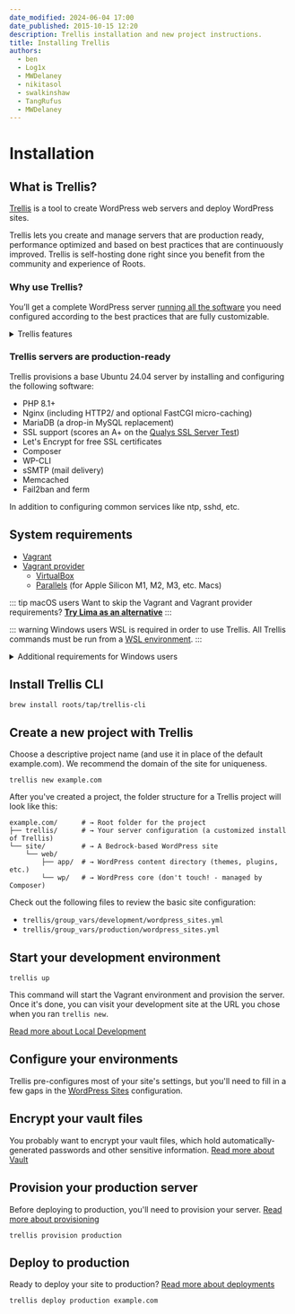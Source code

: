 ```yaml
---
date_modified: 2024-06-04 17:00
date_published: 2015-10-15 12:20
description: Trellis installation and new project instructions.
title: Installing Trellis
authors:
  - ben
  - Log1x
  - MWDelaney
  - nikitasol
  - swalkinshaw
  - TangRufus
  - MWDelaney
---
```


# Installation

## What is Trellis?

[Trellis](https://roots.io/trellis/) is a tool to create WordPress web servers and deploy WordPress sites.

Trellis lets you create and manage servers that are production ready, performance optimized and based on best practices that are continuously improved. Trellis is self-hosting done right since you benefit from the community and experience of Roots.

### Why use Trellis?

You’ll get a complete WordPress server [running all the software](#software-installed) you need configured according to the best practices that are fully customizable.

<details>
<summary>Trellis features</summary>

#### Ansible

Trellis is powered by [Ansible](https://docs.ansible.com/ansible/latest/index.html) for configuration management. You don’t have to use brittle and confusing Bash scripts or worry about commands you found to copy and paste.

You get the benefit of Ansible [documentation](https://docs.ansible.com/ansible/latest/user_guide/index.html), its extensive library of [modules and plugins](https://docs.ansible.com/ansible/latest/collections/all_plugins.html), and the community ecosystem of [Galaxy roles](https://galaxy.ansible.com/).

#### Local development

Trellis comes with [Vagrant](https://www.vagrantup.com/) support for local development environments that run on isolated virtual machines. This means you don't have to worry about polluting your local OS with software that might break
or conflict with other tools you use.

However, using Vagrant is optional and you're free to use other local dev tools as well, or even none at all.

#### Customizable

While Trellis gives you everything for a standard WordPress server out of the
box, it's completely customizable as well. This is what makes Trellis different
from managed hosting or even tools like SpinupWP that automatically setup
WordPress servers.

Thanks to Ansible's YAML based configuration, Trellis is "infrastructure as
code" so you can easily see exactly what Trellis installs on your server and
customize if you want.

#### Portable without vendor-lock in

Trellis servers can be run on _any_ hosting platform; traditional dedicated server hosting or cloud platforms. All Trellis needs is a server running a plain Ubuntu operating system.

This means you can easily migrate hosting providers making your infrastructure much more flexible and portable. You can even "disconnect" your server from Trellis if you want and just manage your server manually. Trellis isn't required to keep your server running (but we do recommend it!).

#### Cost effective

Managed WP hosting can make your life easier, but it can also be
extremely expensive and is often overkill for simpler WordPress sites.

Trellis lets you run performant sites on extremely cheap servers ($5-10/month) and even supports running multiple sites on a single server for more efficiency.

#### Community backed

Since Trellis is open-source, we get the leverage of Roots and our community to continuously improve the defaults over time. We are constantly learning better settings and defaults for WordPress servers, and then we apply them to Trellis.

#### Development and production parity

Unlike many other solutions for WordPress server hosting, Trellis aims to have [parity between your development and production environments](https://roots.io/twelve-factor-10-dev-prod-parity/). Trellis comes setup to run locally with Vagrant so you can test your WordPress sites with full confidence that they'll work once you deploy to production.

#### CLI

Trellis has its own [CLI](cli.md) that makes managing your local and remote servers much easier. It also enables powerful CI/CD workflows like our [setup-trellis-cli](https://github.com/roots/setup-trellis-cli/) [GitHub action that can be used for continuous deploys](/trellis/docs/deploy-with-github-actions/).

#### Zero-downtime deploys

Trellis has atomic, zero-downtime deploys built-in that are completely
configurable with a powerful hook system. You can deploy and rollback releases
with a single command thanks to trellis-cli too.

</details>

### Trellis servers are production-ready

Trellis provisions a base Ubuntu 24.04 server by installing and configuring the following software:

* PHP 8.1+
* Nginx (including HTTP2/ and optional FastCGI micro-caching)
* MariaDB (a drop-in MySQL replacement)
* SSL support (scores an A+ on the [Qualys SSL Server Test](https://www.ssllabs.com/ssltest/))
* Let's Encrypt for free SSL certificates
* Composer
* WP-CLI
* sSMTP (mail delivery)
* Memcached
* Fail2ban and ferm

In addition to configuring common services like ntp, sshd, etc.

## System requirements

* [Vagrant](https://www.vagrantup.com/downloads.html)
* [Vagrant provider](https://developer.hashicorp.com/vagrant/docs/providers)
  * [VirtualBox](https://www.virtualbox.org/wiki/Downloads)
  * [Parallels](https://www.parallels.com/products/desktop/download/) (for Apple Silicon M1, M2, M3, etc. Macs)

::: tip macOS users
Want to skip the Vagrant and Vagrant provider requirements? [**Try Lima as an alternative**](/introducing-lima-to-trellis-for-faster-local-development/)
:::

::: warning Windows users
WSL is required in order to use Trellis. All Trellis commands must be run from a [WSL environment](https://docs.microsoft.com/en-us/windows/wsl/).
:::

<details>
<summary>Additional requirements for Windows users</summary>

* [WSL 2](https://docs.microsoft.com/en-us/windows/wsl/install)
* Vagrant must be installed in WSL
* VirtualBox must be installed in Windows
* The following must be set in your WSL shell configuration file (`~/.bashrc`):
  * `VAGRANT_WSL_ENABLE_WINDOWS_ACCESS = 1`
  * `export PATH="$PATH:/mnt/c/Program Files/Oracle/VirtualBox"`
* All Trellis commands must be run WSL  

</details>

## Install Trellis CLI

```shell
brew install roots/tap/trellis-cli
```

## Create a new project with Trellis

Choose a descriptive project name (and use it in place of the default example.com). We recommend the domain of the site for uniqueness.

```shell
trellis new example.com
```

After you've created a project, the folder structure for a Trellis project will look like this:

```shell
example.com/      # → Root folder for the project
├── trellis/      # → Your server configuration (a customized install of Trellis)
└── site/         # → A Bedrock-based WordPress site
    └── web/
        ├── app/  # → WordPress content directory (themes, plugins, etc.)
        └── wp/   # → WordPress core (don't touch! - managed by Composer)
```

Check out the following files to review the basic site configuration:

* `trellis/group_vars/development/wordpress_sites.yml`
* `trellis/group_vars/production/wordpress_sites.yml`

## Start your development environment

```shell
trellis up
```

This command will start the Vagrant environment and provision the server. Once it's done, you can visit your development site at the URL you chose when you ran `trellis new`.

[Read more about Local Development](/trellis/docs/local-development/)

## Configure your environments

Trellis pre-configures most of your site's settings, but you'll need to fill in a few gaps in the [WordPress Sites](/trellis/docs/wordpress-sites/) configuration.

## Encrypt your vault files

You probably want to encrypt your vault files, which hold automatically-generated passwords and other sensitive information. [Read more about Vault](/trellis/docs/vault/)

## Provision your production server

Before deploying to production, you'll need to provision your server. [Read more about provisioning](/trellis/docs/remote-server-setup/)

```shell
trellis provision production
```

## Deploy to production

Ready to deploy your site to production? [Read more about deployments](/trellis/docs/deployments/)

```shell
trellis deploy production example.com
```
